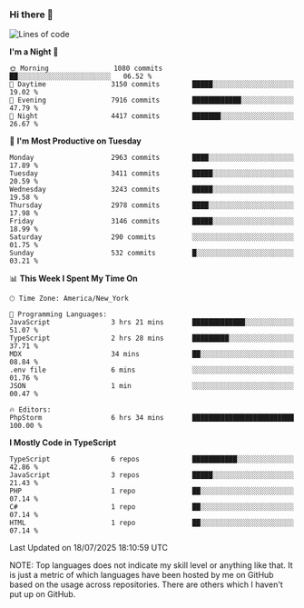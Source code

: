 ### Hi there 👋

<!--
**LynxJinxxy/LynxJinxxy** is a ✨ _special_ ✨ repository because its `README.md` (this file) appears on your GitHub profile.

Here are some ideas to get you started:

- 🔭 I’m currently working on ...
- 🌱 I’m currently learning ...
- 👯 I’m looking to collaborate on ...
- 🤔 I’m looking for help with ...
- 💬 Ask me about ...
- 📫 How to reach me: ...
- 😄 Pronouns: ...
- ⚡ Fun fact: ...
-->

<!--START_SECTION:waka-->
![Lines of code](https://img.shields.io/badge/From%20Hello%20World%20I%27ve%20Written-24.9%20million%20lines%20of%20code-blue)

**I'm a Night 🦉** 

```text
🌞 Morning                1080 commits        ██░░░░░░░░░░░░░░░░░░░░░░░   06.52 % 
🌆 Daytime                3150 commits        █████░░░░░░░░░░░░░░░░░░░░   19.02 % 
🌃 Evening                7916 commits        ████████████░░░░░░░░░░░░░   47.79 % 
🌙 Night                  4417 commits        ███████░░░░░░░░░░░░░░░░░░   26.67 % 
```
📅 **I'm Most Productive on Tuesday** 

```text
Monday                   2963 commits        ████░░░░░░░░░░░░░░░░░░░░░   17.89 % 
Tuesday                  3411 commits        █████░░░░░░░░░░░░░░░░░░░░   20.59 % 
Wednesday                3243 commits        █████░░░░░░░░░░░░░░░░░░░░   19.58 % 
Thursday                 2978 commits        ████░░░░░░░░░░░░░░░░░░░░░   17.98 % 
Friday                   3146 commits        █████░░░░░░░░░░░░░░░░░░░░   18.99 % 
Saturday                 290 commits         ░░░░░░░░░░░░░░░░░░░░░░░░░   01.75 % 
Sunday                   532 commits         █░░░░░░░░░░░░░░░░░░░░░░░░   03.21 % 
```


📊 **This Week I Spent My Time On** 

```text
🕑︎ Time Zone: America/New_York

💬 Programming Languages: 
JavaScript               3 hrs 21 mins       █████████████░░░░░░░░░░░░   51.07 % 
TypeScript               2 hrs 28 mins       █████████░░░░░░░░░░░░░░░░   37.71 % 
MDX                      34 mins             ██░░░░░░░░░░░░░░░░░░░░░░░   08.84 % 
.env file                6 mins              ░░░░░░░░░░░░░░░░░░░░░░░░░   01.76 % 
JSON                     1 min               ░░░░░░░░░░░░░░░░░░░░░░░░░   00.47 % 

🔥 Editors: 
PhpStorm                 6 hrs 34 mins       █████████████████████████   100.00 % 
```

**I Mostly Code in TypeScript** 

```text
TypeScript               6 repos             ███████████░░░░░░░░░░░░░░   42.86 % 
JavaScript               3 repos             █████░░░░░░░░░░░░░░░░░░░░   21.43 % 
PHP                      1 repo              ██░░░░░░░░░░░░░░░░░░░░░░░   07.14 % 
C#                       1 repo              ██░░░░░░░░░░░░░░░░░░░░░░░   07.14 % 
HTML                     1 repo              ██░░░░░░░░░░░░░░░░░░░░░░░   07.14 % 
```




 Last Updated on 18/07/2025 18:10:59 UTC
<!--END_SECTION:waka-->
NOTE: Top languages does not indicate my skill level or anything like that. It is just a metric of which languages have been hosted by me on GitHub based on the usage across repositories. There are others which I haven't put up on GitHub.
